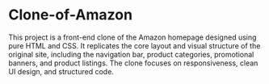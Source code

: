 # Clone-of-Amazon
This project is a front-end clone of the Amazon homepage designed using pure HTML and CSS. It replicates the core layout and visual structure of the original site, including the navigation bar, product categories, promotional banners, and product listings. The clone focuses on responsiveness, clean UI design, and structured code.
